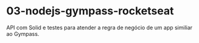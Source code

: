 # 03-nodejs-gympass-rocketseat
API com Solid e testes para atender a regra de negócio de um app similiar ao Gympass.
